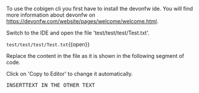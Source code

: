 To use the cobigen cli you first have to install the devonfw ide. You will find more information about devonfw on https://devonfw.com/website/pages/welcome/welcome.html.


Switch to the IDE and open the file 'test/test/test/Test.txt'.

`test/test/test/Test.txt`{{open}}


Replace the content in the file as it is shown in the following segment of code.


Click on 'Copy to Editor' to change it automatically.

<pre class="file" data-filename="test/test/test/Test.txt" data-target="insert" data-marker="!#PLACEHOLDER#!">
INSERTTEXT IN THE OTHER TEXT</pre>

